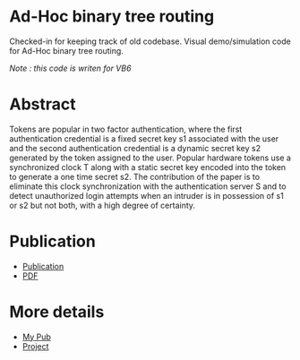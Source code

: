 # Ad-Hoc binary tree routing

Checked-in for keeping track of old codebase.
Visual demo/simulation code for Ad-Hoc binary tree routing.

*Note : this code is writen for VB6*

# Abstract 

Tokens are popular in two factor authentication, where the first authentication credential is a fixed secret key s1 associated with the user and the second authentication credential is a dynamic secret key s2 generated by the token assigned to the user. Popular hardware tokens use a synchronized clock T along with a static secret key encoded into the token to generate a one time secret s2. The contribution of the paper is to eliminate this clock synchronization with the authentication server S and to detect unauthorized login attempts when an intruder is in possession of s1 or s2 but not both, with a high degree of certainty.

# Publication 

 - [Publication](http://dx.doi.org/10.1109/CSSE.2008.745) 
 - [PDF](http://vm.thekkedam.org/assets/docs/publications/A_Multi_Way_Tree_for_Token_Based_Authentication_Vipin_Madhavanunni.pdf)

# More details 

 - [My Pub](http://vm.thekkedam.org/profile/#publications) 
 - [Project](http://vm.thekkedam.org/projects/#abtr)

